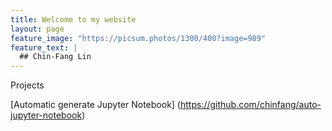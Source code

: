 ```yaml
---
title: Welcome to my website
layout: page
feature_image: "https://picsum.photos/1300/400?image=989"
feature_text: |
  ## Chin-Fang Lin
---
```


Projects

[Automatic generate Jupyter Notebook] (https://github.com/chinfang/auto-jupyter-notebook)
